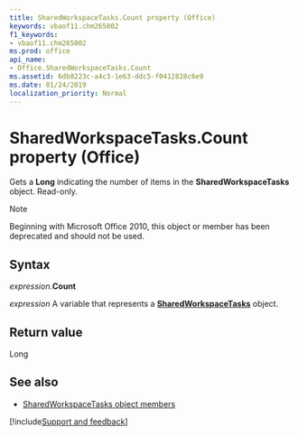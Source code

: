 ```yaml
---
title: SharedWorkspaceTasks.Count property (Office)
keywords: vbaof11.chm265002
f1_keywords:
- vbaof11.chm265002
ms.prod: office
api_name:
- Office.SharedWorkspaceTasks.Count
ms.assetid: 6db8223c-a4c3-1e63-ddc5-f0412828c6e9
ms.date: 01/24/2019
localization_priority: Normal
---
```



# SharedWorkspaceTasks.Count property (Office)

Gets a **Long** indicating the number of items in the **SharedWorkspaceTasks** object. Read-only.

> [!NOTE] 
> Beginning with Microsoft Office 2010, this object or member has been deprecated and should not be used.


## Syntax

_expression_.**Count**

_expression_ A variable that represents a **[SharedWorkspaceTasks](Office.SharedWorkspaceTasks.md)** object.


## Return value

Long


## See also

- [SharedWorkspaceTasks object members](overview/Library-Reference/sharedworkspacetasks-members-office.md)



[!include[Support and feedback](~/includes/feedback-boilerplate.md)]
